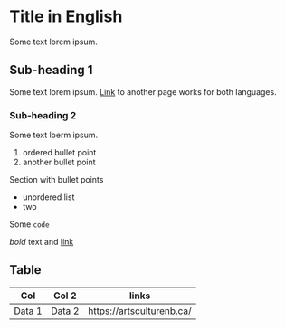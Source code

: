 
# Title in English
Some text lorem ipsum.

## Sub-heading 1

Some text lorem ipsum.
[Link](https://kg.artsdata.ca/doc/data_consumers) to another page works for both languages.

### Sub-heading 2
Some text loerm ipsum.

1. ordered bullet point
1. another bullet point

Section with bullet points

- unordered list
- two


Some `code`

*bold* text and [link](https://kg.artsdasta.ca/doc/example)

## Table
| Col  | Col 2 | links |
| --- | --- | --- |
| Data 1   | Data 2 | https://artsculturenb.ca/ |

